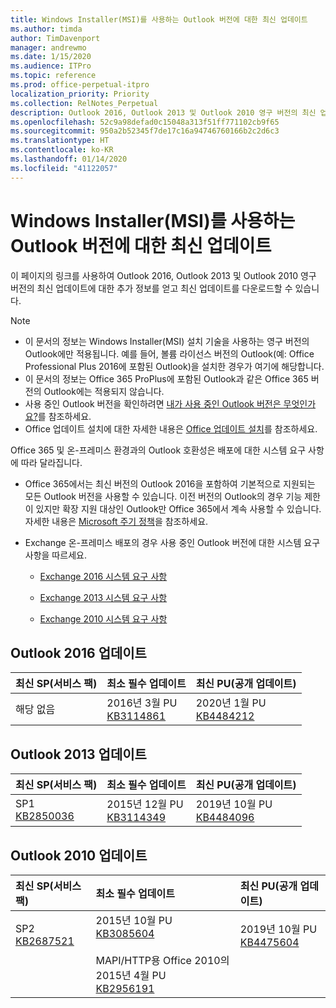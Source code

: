 ```yaml
---
title: Windows Installer(MSI)를 사용하는 Outlook 버전에 대한 최신 업데이트
ms.author: timda
author: TimDavenport
manager: andrewmo
ms.date: 1/15/2020
ms.audience: ITPro
ms.topic: reference
ms.prod: office-perpetual-itpro
localization_priority: Priority
ms.collection: RelNotes_Perpetual
description: Outlook 2016, Outlook 2013 및 Outlook 2010 영구 버전의 최신 업데이트 정보에 대한 링크를 IT 전문가에게 제공합니다.
ms.openlocfilehash: 52c9a98defad0c15048a313f51ff771102cb9f65
ms.sourcegitcommit: 950a2b52345f7de17c16a94746760166b2c2d6c3
ms.translationtype: HT
ms.contentlocale: ko-KR
ms.lasthandoff: 01/14/2020
ms.locfileid: "41122057"
---
```

# <a name="latest-updates-for-versions-of-outlook-that-use-windows-installer-msi"></a>Windows Installer(MSI)를 사용하는 Outlook 버전에 대한 최신 업데이트

이 페이지의 링크를 사용하여 Outlook 2016, Outlook 2013 및 Outlook 2010 영구 버전의 최신 업데이트에 대한 추가 정보를 얻고 최신 업데이트를 다운로드할 수 있습니다.
  
> [!NOTE]
> - 이 문서의 정보는 Windows Installer(MSI) 설치 기술을 사용하는 영구 버전의 Outlook에만 적용됩니다. 예를 들어, 볼륨 라이선스 버전의 Outlook(예: Office Professional Plus 2016에 포함된 Outlook)을 설치한 경우가 여기에 해당합니다.
> - 이 문서의 정보는 Office 365 ProPlus에 포함된 Outlook과 같은 Office 365 버전의 Outlook에는 적용되지 않습니다.
> - 사용 중인 Outlook 버전을 확인하려면 [내가 사용 중인 Outlook 버전은 무엇인가요?](https://support.office.com/article/b3a9568c-edb5-42b9-9825-d48d82b2257c)를 참조하세요.
> - Office 업데이트 설치에 대한 자세한 내용은 [Office 업데이트 설치](https://support.office.com/article/2ab296f3-7f03-43a2-8e50-46de917611c5)를 참조하세요. 
  
Office 365 및 온-프레미스 환경과의 Outlook 호환성은 배포에 대한 시스템 요구 사항에 따라 달라집니다.
  
- Office 365에서는 최신 버전의 Outlook 2016을 포함하여 기본적으로 지원되는 모든 Outlook 버전을 사용할 수 있습니다. 이전 버전의 Outlook의 경우 기능 제한이 있지만 확장 지원 대상인 Outlook만 Office 365에서 계속 사용할 수 있습니다. 자세한 내용은 [Microsoft 주기 정책](https://support.microsoft.com/lifecycle)을 참조하세요.
    
- Exchange 온-프레미스 배포의 경우 사용 중인 Outlook 버전에 대한 시스템 요구 사항을 따르세요.
    
  - [Exchange 2016 시스템 요구 사항](https://docs.microsoft.com/Exchange/plan-and-deploy/system-requirements)
    
  - [Exchange 2013 시스템 요구 사항](https://docs.microsoft.com/exchange/exchange-2013-system-requirements-exchange-2013-help)
    
  - [Exchange 2010 시스템 요구 사항](https://docs.microsoft.com/previous-versions/office/exchange-server-2010/aa996719(v=exchg.141))

   
## <a name="outlook-2016-updates"></a>Outlook 2016 업데이트

|**최신 SP(서비스 팩)**|**최소 필수 업데이트**|**최신 PU(공개 업데이트)**|
|:-----|:-----|:-----|
|해당 없음  <br/> |2016년 3월 PU <br/>[KB3114861](https://support.microsoft.com/help/3114861) <br/> |2020년 1월 PU  <br/>[KB4484212](https://support.microsoft.com/help/4484212) 

## <a name="outlook-2013-updates"></a>Outlook 2013 업데이트

|**최신 SP(서비스 팩)**|**최소 필수 업데이트**|**최신 PU(공개 업데이트)**|
|:-----|:-----|:-----|
|SP1  <br/>[KB2850036](https://go.microsoft.com/fwlink/p/?LinkId=512538) <br/> |2015년 12월 PU <br/>[KB3114349](https://support.microsoft.com/kb/3114349) <br/> |2019년 10월 PU <br/>[KB4484096](https://support.microsoft.com/help/4484096)  |
   
## <a name="outlook-2010-updates"></a>Outlook 2010 업데이트

|**최신 SP(서비스 팩)**|**최소 필수 업데이트**|**최신 PU(공개 업데이트)**|
|:-----|:-----|:-----|
|SP2 <br/>[KB2687521](https://go.microsoft.com/fwlink/p/?LinkId=512542) <br><br><br><br/> |2015년 10월 PU <br/> [KB3085604](https://support.microsoft.com/kb/3085604) <br/><br/>  MAPI/HTTP용 Office 2010의 2015년 4월 PU <br/> [KB2956191](https://support.microsoft.com/help/2956191/april-14-2015-update-for-office-2010-kb2956191) <br/> |2019년 10월 PU <br/>[KB4475604](https://support.microsoft.com/help/4475604) <br><br><br><br/>|
   

